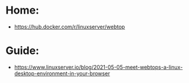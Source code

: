 # Home:
- https://hub.docker.com/r/linuxserver/webtop

# Guide:
- https://www.linuxserver.io/blog/2021-05-05-meet-webtops-a-linux-desktop-environment-in-your-browser
